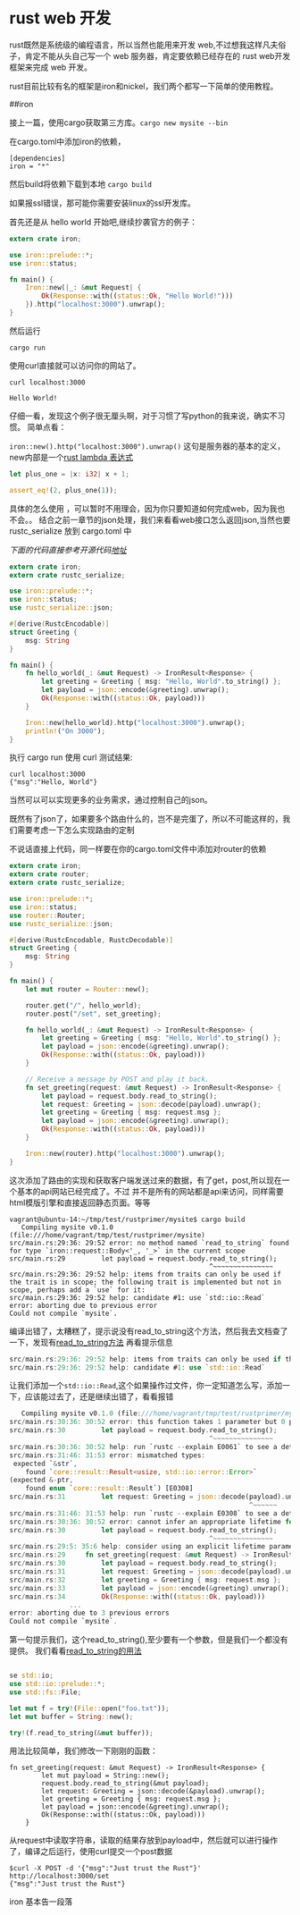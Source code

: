 # rust web 开发

rust既然是系统级的编程语言，所以当然也能用来开发 web,不过想我这样凡夫俗子，肯定不能从头自己写一个 web 
服务器，肯定要依赖已经存在的 rust web开发框架来完成 web 开发。

rust目前比较有名的框架是iron和nickel，我们两个都写一下简单的使用教程。

##iron

接上一篇，使用cargo获取第三方库。`cargo new mysite --bin`

在cargo.toml中添加iron的依赖，
```
[dependencies]
iron = "*"
```
然后build将依赖下载到本地 `cargo build`

如果报ssl错误，那可能你需要安装linux的ssl开发库。

首先还是从 hello world 开始吧,继续抄袭官方的例子：

``` rust
extern crate iron;

use iron::prelude::*;
use iron::status;

fn main() {
    Iron::new(|_: &mut Request| {
        Ok(Response::with((status::Ok, "Hello World!")))
    }).http("localhost:3000").unwrap();
}
```
然后运行

`cargo run`

使用curl直接就可以访问你的网站了。

`curl localhost:3000`

`Hello World!`

仔细一看，发现这个例子很无厘头啊，对于习惯了写python的我来说，确实不习惯。
简单点看：

`iron::new().http("localhost:3000").unwrap()`
这句是服务器的基本的定义，new内部是一个[rust lambda 表达式](https://doc.rust-lang.org/book/closures.html) 

```rust
let plus_one = |x: i32| x + 1;

assert_eq!(2, plus_one(1));
```
具体的怎么使用 ，可以暂时不用理会，因为你只要知道如何完成web，因为我也不会。。
结合之前一章节的json处理，我们来看看web接口怎么返回json,当然也要 rustc_serialize 放到 cargo.toml 中

*下面的代码直接参考开源代码[地址](https://github.com/brson/httptest#lets-make-a-web-service-and-client-in-rust)*

```rust
extern crate iron;
extern crate rustc_serialize;

use iron::prelude::*;
use iron::status;
use rustc_serialize::json;

#[derive(RustcEncodable)]
struct Greeting {
    msg: String
}

fn main() {
    fn hello_world(_: &mut Request) -> IronResult<Response> {
        let greeting = Greeting { msg: "Hello, World".to_string() };
        let payload = json::encode(&greeting).unwrap();
        Ok(Response::with((status::Ok, payload)))
    }

    Iron::new(hello_world).http("localhost:3000").unwrap();
    println!("On 3000");
}
```
执行 cargo run 使用 curl 测试结果:

```
curl localhost:3000
{"msg":"Hello, World"}
```
当然可以可以实现更多的业务需求，通过控制自己的json。

既然有了json了，如果要多个路由什么的，岂不是完蛋了，所以不可能这样的，我们需要考虑一下怎么实现路由的定制

不说话直接上代码，同一样要在你的cargo.toml文件中添加对router的依赖

``` rust
extern crate iron;
extern crate router;
extern crate rustc_serialize;

use iron::prelude::*;
use iron::status;
use router::Router;
use rustc_serialize::json;

#[derive(RustcEncodable, RustcDecodable)]
struct Greeting {
    msg: String
}

fn main() {
    let mut router = Router::new();

    router.get("/", hello_world);
    router.post("/set", set_greeting);

    fn hello_world(_: &mut Request) -> IronResult<Response> {
        let greeting = Greeting { msg: "Hello, World".to_string() };
        let payload = json::encode(&greeting).unwrap();
        Ok(Response::with((status::Ok, payload)))
    }

    // Receive a message by POST and play it back.
    fn set_greeting(request: &mut Request) -> IronResult<Response> {
        let payload = request.body.read_to_string();
        let request: Greeting = json::decode(payload).unwrap();
        let greeting = Greeting { msg: request.msg };
        let payload = json::encode(&greeting).unwrap();
        Ok(Response::with((status::Ok, payload)))
    }

    Iron::new(router).http("localhost:3000").unwrap();
}
```
这次添加了路由的实现和获取客户端发送过来的数据，有了get，post,所以现在一个基本的api网站已经完成了。不过
并不是所有的网站都是api来访问，同样需要html模版引擎和直接返回静态页面。等等
```
vagrant@ubuntu-14:~/tmp/test/rustprimer/mysite$ cargo build
   Compiling mysite v0.1.0 (file:///home/vagrant/tmp/test/rustprimer/mysite)
src/main.rs:29:36: 29:52 error: no method named `read_to_string` found for type `iron::request::Body<'_, '_>` in the current scope
src/main.rs:29         let payload = request.body.read_to_string();
                                                  ^~~~~~~~~~~~~~~~
src/main.rs:29:36: 29:52 help: items from traits can only be used if the trait is in scope; the following trait is implemented but not in scope, perhaps add a `use` for it:
src/main.rs:29:36: 29:52 help: candidate #1: use `std::io::Read`
error: aborting due to previous error
Could not compile `mysite`.
```
编译出错了，太糟糕了，提示说没有read_to_string这个方法，然后我去文档查了一下，发现有[read_to_string方法](http://ironframework.io/doc/iron/request/struct.Body.html)
再看提示信息

``` rust
src/main.rs:29:36: 29:52 help: items from traits can only be used if the trait is in scope; the following trait is implemented but not in scope, perhaps add a `use` for it:
src/main.rs:29:36: 29:52 help: candidate #1: use `std::io::Read`
```

让我们添加一个`std::io::Read`,这个如果操作过文件，你一定知道怎么写，添加一下，应该能过去了，还是继续出错了，看看报错

``` rust
   Compiling mysite v0.1.0 (file:///home/vagrant/tmp/test/rustprimer/mysite)
src/main.rs:30:36: 30:52 error: this function takes 1 parameter but 0 parameters were supplied [E0061]
src/main.rs:30         let payload = request.body.read_to_string();
                                                  ^~~~~~~~~~~~~~~~
src/main.rs:30:36: 30:52 help: run `rustc --explain E0061` to see a detailed explanation
src/main.rs:31:46: 31:53 error: mismatched types:
 expected `&str`,
    found `core::result::Result<usize, std::io::error::Error>`
(expected &-ptr,
    found enum `core::result::Result`) [E0308]
src/main.rs:31         let request: Greeting = json::decode(payload).unwrap();
                                                            ^~~~~~~
src/main.rs:31:46: 31:53 help: run `rustc --explain E0308` to see a detailed explanation
src/main.rs:30:36: 30:52 error: cannot infer an appropriate lifetime for lifetime parameter `'b` due to conflicting requirements [E0495]
src/main.rs:30         let payload = request.body.read_to_string();
                                                  ^~~~~~~~~~~~~~~~
src/main.rs:29:5: 35:6 help: consider using an explicit lifetime parameter as shown: fn set_greeting<'a>(request: &mut Request<'a, 'a>) -> IronResult<Response>
src/main.rs:29     fn set_greeting(request: &mut Request) -> IronResult<Response> {
src/main.rs:30         let payload = request.body.read_to_string();
src/main.rs:31         let request: Greeting = json::decode(payload).unwrap();
src/main.rs:32         let greeting = Greeting { msg: request.msg };
src/main.rs:33         let payload = json::encode(&greeting).unwrap();
src/main.rs:34         Ok(Response::with((status::Ok, payload)))
               ...
error: aborting due to 3 previous errors
Could not compile `mysite`.

```

第一句提示我们，这个read_to_string(),至少要有一个参数，但是我们一个都没有提供。
我们看看[read_to_string的用法](https://doc.rust-lang.org/nightly/std/io/trait.Read.html#method.read_to_string)

``` rust

se std::io;
use std::io::prelude::*;
use std::fs::File;

let mut f = try!(File::open("foo.txt"));
let mut buffer = String::new();

try!(f.read_to_string(&mut buffer));

```
用法比较简单，我们修改一下刚刚的函数：

```
fn set_greeting(request: &mut Request) -> IronResult<Response> {
        let mut payload = String::new();
        request.body.read_to_string(&mut payload);
        let request: Greeting = json::decode(&payload).unwrap();
        let greeting = Greeting { msg: request.msg };
        let payload = json::encode(&greeting).unwrap();
        Ok(Response::with((status::Ok, payload)))
    }
```
从request中读取字符串，读取的结果存放到payload中，然后就可以进行操作了，编译之后运行，使用curl提交一个post数据

```
$curl -X POST -d '{"msg":"Just trust the Rust"}' http://localhost:3000/set
{"msg":"Just trust the Rust"}
```
iron 基本告一段落
